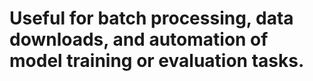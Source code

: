# Useful for batch processing, data downloads, and automation of model training or evaluation tasks.